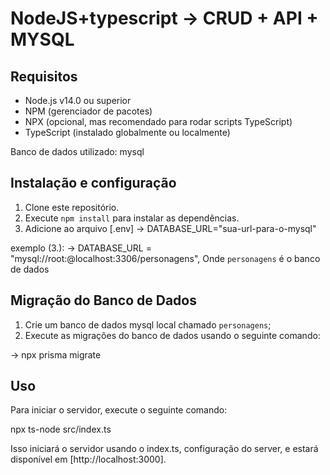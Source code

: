 
# NodeJS+typescript -> CRUD + API + MYSQL

## Requisitos

- Node.js v14.0 ou superior
- NPM (gerenciador de pacotes)
- NPX (opcional, mas recomendado para rodar scripts TypeScript)
- TypeScript (instalado globalmente ou localmente)

Banco de dados utilizado: mysql

## Instalação e configuração

1. Clone este repositório.
2. Execute `npm install` para instalar as dependências.
3. Adicione ao arquivo [.env] -> DATABASE_URL="sua-url-para-o-mysql"

 exemplo (3.): -> DATABASE_URL =  "mysql://root:@localhost:3306/personagens", Onde `personagens` é o banco de dados

## Migração do Banco de Dados
1. Crie um banco de dados mysql local chamado `personagens`;
2. Execute as migrações do banco de dados usando o seguinte comando:

-> npx prisma migrate

## Uso

Para iniciar o servidor, execute o seguinte comando:

npx ts-node src/index.ts 

Isso iniciará o servidor usando o index.ts, configuração do server, e estará disponível em [http://localhost:3000].

